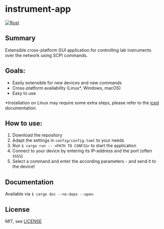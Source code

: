 # instrument-app
[![Rust](https://github.com/JuliDi/instrument-app/actions/workflows/rust.yml/badge.svg?branch=master)](https://github.com/JuliDi/instrument-app/actions/workflows/rust.yml)
## Summary
Extensible cross-platform GUI application for controlling lab instruments over the network using SCPI commands.


## Goals:
* Easily extensible for new devices and new commands
* Cross-platform availability (Linux*, Windows, macOS)
* Easy to use

*Installation on Linux may require some extra steps, please refer to the [iced](https://github.com/hecrj/iced) documentation.
## How to use:
1. Download the repository
2. Adapt the settings in `config/config.toml` to your needs
3. Run `$ cargo run -- <PATH TO CONFIG>` to start the application
4. Connect to your device by entering its IP-address and the port (often `5555`)
5. Select a command and enter the according parameters - and send it to the device!

## Documentation
Available via `$ cargo doc --no-deps --open`.

## License
MIT, see [LICENSE](LICENSE)